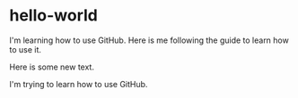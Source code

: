# hello-world
I'm learning how to use GitHub. Here is me following the guide to learn how to use it. 

Here is some new text.

I'm trying to learn how to use GitHub.
